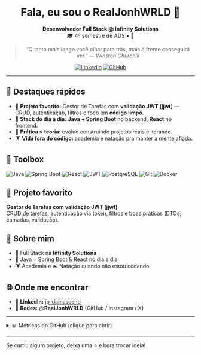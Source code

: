<div align="center">

# Fala, eu sou o RealJonhWRLD 👋

**Desenvolvedor Full Stack @ Infinity Solutions**  
🎓 4º semestre de ADS • 🚀

> “Quanto mais longe você olhar para trás, mais à frente conseguirá ver.” — *Winston Churchill*

[![LinkedIn](https://img.shields.io/badge/LinkedIn-jp--damasceno-0A66C2?logo=linkedin&logoColor=white&style=for-the-badge)](https://www.linkedin.com/in/jp-damasceno/)
[![GitHub](https://img.shields.io/badge/@RealJonhWRLD-181717?logo=github&logoColor=white&style=for-the-badge)](https://github.com/RealJonhWRLD)

</div>

---

## 🚀 Destaques rápidos
- 🔐 **Projeto favorito:** Gestor de Tarefas com **validação JWT (jjwt)** — CRUD, autenticação, filtros e foco em **código limpo**.  
- 💼 **Stack do dia a dia:** **Java + Spring Boot** no backend, **React** no frontend.  
- 🧭 **Prática > teoria:** evoluo construindo projetos reais e iterando.  
- 🏋️ **Vida fora do código:** academia e natação pra manter a mente afiada.

## 🧰 Toolbox
![Java](https://img.shields.io/badge/Java-21+-ED8B00?logo=openjdk&logoColor=white&style=flat)
![Spring Boot](https://img.shields.io/badge/Spring_Boot-API_REST-6DB33F?logo=springboot&logoColor=white&style=flat)
![React](https://img.shields.io/badge/React-18-61DAFB?logo=react&logoColor=black&style=flat)
![JWT](https://img.shields.io/badge/JWT-Security-000000?logo=jsonwebtokens&logoColor=white&style=flat)
![PostgreSQL](https://img.shields.io/badge/PostgreSQL-DB-4169E1?logo=postgresql&logoColor=white&style=flat)
![Git](https://img.shields.io/badge/Git-Versioning-F05032?logo=git&logoColor=white&style=flat)
![Docker](https://img.shields.io/badge/Docker-Containers-2496ED?logo=docker&logoColor=white&style=flat)

## 🧩 Projeto favorito
**Gestor de Tarefas com validação JWT (jjwt)**  
CRUD de tarefas, autenticação via token, filtros e boas práticas (DTOs, camadas, validação). 

## 💬 Sobre mim
- 💼 Full Stack na **Infinity Solutions**
- 🧪 Java + Spring Boot & React no dia a dia
- 🏋️ Academia e 🏊 Natação quando não estou codando

## 🌐 Onde me encontrar
- 🔗 **LinkedIn:** [jp-damasceno](https://www.linkedin.com/in/jp-damasceno/)
- 📸 **Redes:** @**RealJonhWRLD** (GitHub / Instagram / X)

---

<details>
  <summary>📊 Métricas do GitHub (clique para abrir)</summary>

  
  <img src="https://github-readme-stats.vercel.app/api?username=RealJonhWRLD&show_icons=true&hide_border=true" alt="GitHub Stats" />

  
  <img src="https://github-readme-stats.vercel.app/api/top-langs/?username=RealJonhWRLD&layout=compact&hide_border=true" alt="Top Langs" />
</details>

---

Se curtiu algum projeto, deixa uma ⭐ e bora trocar ideia!
